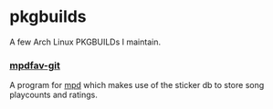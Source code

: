 pkgbuilds
=========

A few Arch Linux PKGBUILDs I maintain.

### [mpdfav-git](https://github.com/vincent-petithory/mpdfav)

A program for [mpd](http://www.musicpd.org/) which makes use of the sticker db to store song playcounts and ratings.

